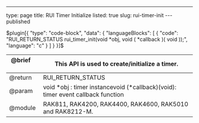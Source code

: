 ---
type: page
title: RUI Timer Initialize
listed: true
slug: rui-timer-init
---published

$plugin[{
    "type": "code-block",
    "data": {
        "languageBlocks": [
            {
                "code": "RUI_RETURN_STATUS rui_timer_init(void *obj, void ( *callback )( void ));",
                "language": "c"
            }
        ]
    }
}]$

| @brief&nbsp; &nbsp; &nbsp;&nbsp; | This API is used to create/initialize a timer. | 
| ---- | ---- | 
| @return | RUI_RETURN_STATUS | 
| @param | void *obj : timer instancevoid (*callback)(void): timer event callback function | 
| @module | RAK811, RAK4200, RAK4400, RAK4600, RAK5010 and RAK8212-M. | 


